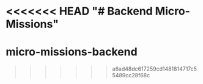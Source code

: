 <<<<<<< HEAD
"# Backend Micro-Missions" 
=======
# micro-missions-backend
>>>>>>> a6ad48dc617259cd1481814717c55489cc28f68c
